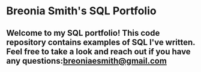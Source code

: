 # Breonia Smith's SQL Portfolio

## Welcome to my SQL portfolio! This code repository contains examples of SQL I've written. Feel free to take a look and reach out if you have any questions:breoniaesmith@gmail.com

